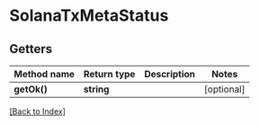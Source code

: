 # SolanaTxMetaStatus

## Getters

Method name | Return type | Description | Notes
------------ | ------------- | ------------- | -------------
**getOk()** | **string** |  | [optional]

[[Back to Index]](../index.md)
